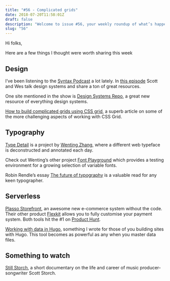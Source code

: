 ```yaml
---
title: "#56 - Complicated grids"
date: 2018-07-20T11:58:01Z
draft: false
description: "Welcome to issue #56, your weekly roundup of what’s happening in design, code and typography."
slug: "56"
---
```


Hi folks,

Here are a few things I thought were worth sharing this week

## Design

I’ve been listening to the [Syntax Podcast](https://syntax.fm/) a lot lately. In [this episode](https://syntax.fm/show/056/design-systems) Scott and Wes talk design systems and share a ton of great resources.

One site mentioned in the show is [Design Systems Repo](https://designsystemsrepo.com/), a great new resource of everything design systems.

[How to build complicated grids using CSS grid](https://danwebb.co/journal/how-to-build-complicated-grids-using-css-grid), a superb article on some of the more challenging aspects of working with CSS Grid.

## Typography

[Type Detail](https://typedetail.com/georgia.html) is a project by [Wenting Zhang](https://twitter.com/designjokes), where a different web typeface is deconstructed and annotated each day.

Check out Wenting’s other project [Font Playground](https://play.typedetail.com/) which provides a testing environment for a growing selection of variable fonts.

Robin Rendle’s essay [The future of typography](https://robinrendle.com/essays/futures-of-typography/) is a valuable read for any keen typographer.

## Serverless

[Plasso Storefront](https://www.producthunt.com/posts/plasso-storefront), an awesome new e-commerce system without the code. Their other product [Flexkit](https://plasso.com/flexkit) allows you to fully customise your payment system. Both tools hit the #1 on [Product Hunt](https://www.producthunt.com/posts/plasso-storefront).

[Working with data in Hugo](https://harrycresswell.com/articles/data-hugo/), something I wrote for those of you building sites with Hugo. This tool becomes as powerful as any when you master data files.

## Something to watch

[Still Storch](https://www.youtube.com/watch?v=6-g0jxauBJg&app=desktop), a short documentary on the life and career of music producer-songwriter Scott Storch.
